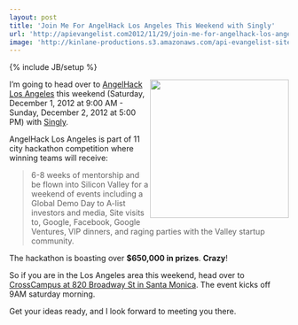 ```yaml
---
layout: post
title: 'Join Me For AngelHack Los Angeles This Weekend with Singly'
url: 'http://apievangelist.com2012/11/29/join-me-for-angelhack-los-angeles-this-weekend-with-singly/'
image: 'http://kinlane-productions.s3.amazonaws.com/api-evangelist-site/blog/angelhack-11-cities.png'
---
```

{% include JB/setup %}
<p>
     <a href="http://angelhack.com/"><img src="https://s3.amazonaws.com/kinlane-productions/events/angelhack/angelhack-11-cities.png"  width="250" align="right" /></a>
</p>
<p>
     I’m going to head over to <a href="http://angelhack.com/">AngelHack Los Angeles</a> this weekend (Saturday, December 1, 2012 at 9:00 AM - Sunday, December 2, 2012 at 5:00 PM) with <a href="http://singly.com">Singly</a>.
</p>
<p>
     AngelHack Los Angeles is part of 11 city hackathon competition where winning teams will receive:
</p>
<blockquote>
     6-8 weeks of mentorship and be flown into Silicon Valley for a weekend of events including a Global Demo Day to A-list investors and media, Site visits to, Google, Facebook, Google Ventures, VIP dinners, and raging parties with the Valley startup community.
</blockquote>
<p>
     The hackathon is boasting over <strong>$650,000 in prizes</strong>. <strong>Crazy</strong>!
</p>
<p>
     So if you are in the Los Angeles area this weekend, head over to <a href="https://maps.google.com/maps?ie=UTF-8&amp;q=Cross+Campus+820+Broadway+St+Santa+Monica,+CA+90401&amp;fb=1&amp;gl=us&amp;hq=Cross+Campus&amp;hnear=0x80c2a4cd0847eb0d:0xca53f623d9c85b13,820+Broadway,+Santa+Monica,+CA+90401&amp;cid=0,0,935797429689711594&amp;ei=5eO3UO_1Oor7igLhn4CYCA&amp;ved=0CJoBEPwSMAE">CrossCampus at 820 Broadway St in Santa Monica</a>. The event kicks off 9AM saturday morning.
</p>
<p>
     Get your ideas ready, and I look forward to meeting you there.
</p>
